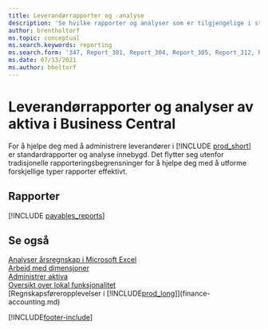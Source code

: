 ```yaml
---
title: Leverandørrapporter og -analyse
description: 'Se hvilke rapporter og analyser som er tilgjengelige i standardversjonen av Business Central, slik at du kan holde oversikt over leverandører.'
author: brentholtorf
ms.topic: conceptual
ms.search.keywords: reporting
ms.search.form: '347, Report_301, Report_304, Report_305, Report_312, Report_317, Report_319, Report_321, Report_322, Report_329'
ms.date: 07/13/2021
ms.author: bholtorf
---
```

# Leverandørrapporter og analyser av aktiva i Business Central

For å hjelpe deg med å administrere leverandører i [!INCLUDE [prod_short](includes/prod_short.md)] er standardrapporter og analyse innebygd. Det flytter seg utenfor tradisjonelle rapporteringsbegrensninger for å hjelpe deg med å utforme forskjellige typer rapporter effektivt.  

## Rapporter
[!INCLUDE [payables_reports](includes/payables-reports-include.md)]


## Se også

[Analyser årsregnskap i Microsoft Excel](finance-analyze-excel.md)  
[Arbeid med dimensjoner](finance-dimensions.md)  
[Administrer aktiva](fa-manage.md)  
[Oversikt over lokal funksjonalitet](about-localization.md)  
[Regnskapsføreropplevelser i [!INCLUDE[prod_long](includes/prod_long.md)]](finance-accounting.md)  


[!INCLUDE[footer-include](includes/footer-banner.md)]
